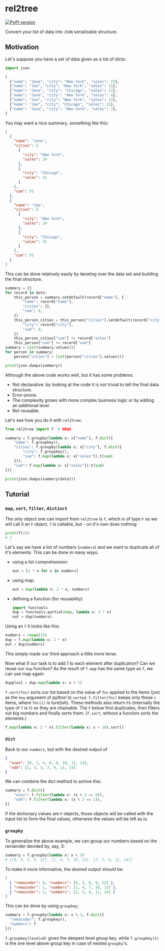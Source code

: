 # rel2tree

[![PyPI version](https://badge.fury.io/py/rel2tree.svg)](https://badge.fury.io/py/rel2tree)

Convert your list of data into `JSON` serializable structure.

## Motivation

Let's suppose you have a set of data given as a list of dicts:

```py
import json

[
  {"name": "Jane", "city": "New York", "sales": 23},
  {"name": "Joe", "city": "New York", "sales": 11},
  {"name": "Jane", "city": "Chicago", "sales": 21},
  {"name": "Jane", "city": "New York", "sales": 4},
  {"name": "Joe", "city": "New York", "sales": 13},
  {"name": "Joe", "city": "Chicago", "sales": 31},
  {"name": "Jane", "city": "New York", "sales": 7},
]
```

You may want a nice summary, something like this:

```json
[
  {
    "name": "Jane",
    "cities": [
      {
        "city": "New York",
        "sales": 34
      },
      {
        "city": "Chicago",
        "sales": 21
      }
    ],
    "sum": 55
  },
  {
    "name": "Joe",
    "cities": [
      {
        "city": "New York",
        "sales": 24
      },
      {
        "city": "Chicago",
        "sales": 31
      }
    ],
    "sum": 55
  }
]
```

This can be done relatively easily by iterating over the data
set and building the final structure.

```py
summary = {}
for record in data:
    this_person = summary.setdefault(record["name"], {
        "name": record["name"],
        "cities": {},
        "sum": 0,
    })
    this_person_cities = this_person["cities"].setdefault(record["city"], {
        "city": record["city"],
        "sum": 0,
    })
    this_person_cities["sum"] += record["sales"]
    this_person["sum"] += record["sum"]
summary = list(summary.values())
for person in summary:
    person["cities"] = list(person["cities"].values())

print(json.dumps(summary))
```

Although the above code works well, but it has some problems.

- Not declarative: by looking at the code it is not trivial to tell the final data
  structure.
- Error-prone.
- The complexity grows with more complex business logic
  or by adding an additional level.
- Not reusable.

Let's see how you do it with `rel2tree`:

```py
from rel2tree import f  # NOQA

summary = f.groupby(lambda x: x["name"], f.dict({
    "name": f.groupkey(),
    "cities": f.groupby(lambda x: x["city"], f.dict({
        "city": f.groupkey(),
        "sum": f.map(lambda x: x["sales"]).t(sum)
    })),
    "sum": f.map(lambda x: x["sales"]).t(sum)
}))

print(json.dumps(summary(data)))
```

## Tutorial

### `map`, `sort`, `filter`, `distinct`

The only object one can import from `rel2tree` is `f`, which is of type `F`
so we will call it an `F` object.
`f` is callable, but - on it's own does nothing:

```py
print(f(2))
# 2
```

Let's say we have a list of numbers (`numbers`) and we want
to duplicate all of it's elements. This can be done in many ways:

- using a list comprehension:
  ```py
  out = [2 * x for x in numbers]
  ```
- using map:
  ```py
  out = map(lambda x: 2 * x, numbers)
  ```
- defining a function (for reusability)
  ```py
  import functools
  dup = functools.partial(map, lambda x: 2 * x)
  out = dup(numbers)
  ```

Using an `f` it looks like this:

```py
numbers = range(15)
dup = f.map(lambda x: 2 * x)
out = dup(numbers)
```

This simply made our third approach a little more terse.

Now what if our task is to add 1 to each element after
duplication? Can we reuse our `dup` function? As
the result of `f.map` has the same type as `f`, we can
use map again:

```py
dupplus1 = dup.map(lambda x: x + 1)
```

`f.sort(fnc)` sorts our list based on the value of `fnc`
applied to the items (just as the `key` argument of python's)
`sorted`. `f.filter(fnc)` keeps only those `i` items, where
`fnc(i)` is ture(ish). These methods also return `F`s
(internally the type of `f` is `F`) so they are chainable.
The `F` below first duplicates, then filters out big
numbers and finally sorts them. (`f.sort`, without a function sorts the elements.)

```py
f.map(lambda x: 2 * x).filter(lambda x: x < 10).sort()
```

### `dict`

Back to our `numbers`, but with the desired output of

```json
{
  "even": [0, 2, 4, 6, 8, 10, 12, 14],
  "odd": [1, 3, 5, 7, 9, 11, 13]
}
```

We can combine the dict method to achive this:

```py
summary = f.dict({
    "even": f.filter(lambda x: (x % 2 == 0)),
    "odd": f.filter(lambda x: (x % 2 == 1)),
})
```

If the dictionary values are `F` objects, those objects will be called with
the input list to form the final values, otherwise the values will be left as is.

### `groupby`

To generalize the above example, we can group our numbers based on the remainder
devided by, say, 3:

```py
summary = f.groupby(lambda x: x % 3)
# [[0, 3, 6, 9, 12], [1, 4, 7, 10, 13], [2, 5, 8, 11, 14]]
```

To make it more informative, the desired output should be:

```json
[
  { "remainder": 0, "numbers": [0, 3, 6, 9, 12] },
  { "remainder": 1, "numbers": [1, 4, 7, 10, 13] },
  { "remainder": 2, "numbers": [2, 5, 8, 11, 14] }
]
```

This can be done by using `groupkey`:

```py
summary = f.groupby(lambda x: x % 3, f.dict({
  "remainder": f.groupkey(),
  "numbers": f
}))
```

`f.groupkey(level=0)` gives the deepest level group key, while `f.groupkey(1)`
is the one level above group key in case of nested `groupby`'s.
